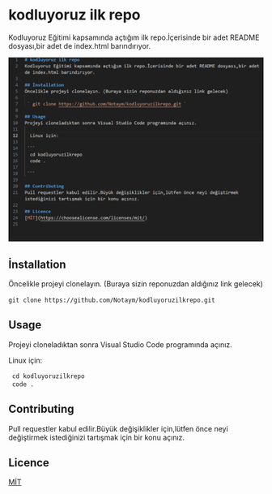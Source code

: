 # kodluyoruz ilk repo

Kodluyoruz Eğitimi kapsamında açtığım ilk repo.İçerisinde bir adet README dosyası,bir adet de index.html barındırıyor.

![Proje Görseli](proje_görsel.png)

## İnstallation

Öncelikle projeyi clonelayın. (Buraya sizin reponuzdan aldığınız link gelecek)

`git clone https://github.com/Notaym/kodluyoruzilkrepo.git`

## Usage

Projeyi cloneladıktan sonra Visual Studio Code programında açınız.

Linux için:

```
 cd kodluyoruzilkrepo
 code .

```

## Contributing

Pull requestler kabul edilir.Büyük değişiklikler için,lütfen önce neyi değiştirmek istediğinizi tartışmak için bir konu açınız.

## Licence

[MİT](https://choosealicense.com/licenses/mit/)

![]()
